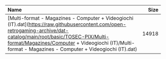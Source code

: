 |Name|Size|
|:---|---:|
|[Multi-format - Magazines - Computer + Videogiochi (IT).dat](https://raw.githubusercontent.com/open-retrogaming-archive/dat-catalog/main/root/basic/TOSEC-PIX/Multi-format/Magazines/Computer + Videogiochi (IT)/Multi-format - Magazines - Computer + Videogiochi (IT).dat)|14918|
